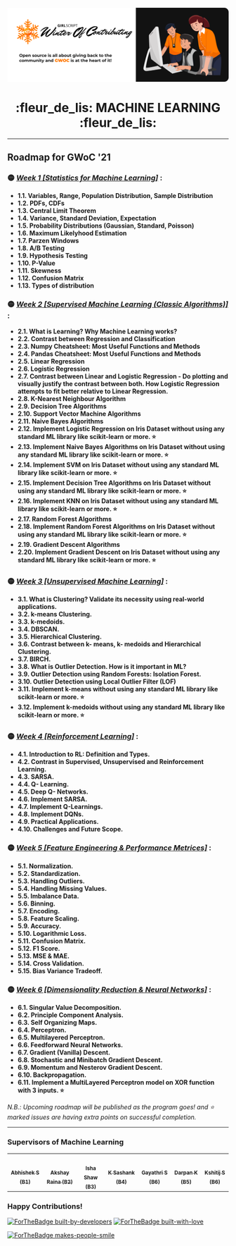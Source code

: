![](https://raw.githubusercontent.com/girlscript/winter-of-contributing/main/banner_readme.png)


<h1 align="center"> :fleur_de_lis: MACHINE LEARNING :fleur_de_lis: </h1>

************************************************************

## Roadmap for GWoC '21
### :yellow_circle: *[Week 1 [Statistics for Machine Learning]](https://github.com/girlscript/winter-of-contributing/tree/Machine_Learning/Machine_Learning/Statistics_for_Machine_Learning)* :
   - **1.1. Variables, Range, Population Distribution, Sample Distribution**   
   - **1.2. PDFs, CDFs**
   - **1.3. Central Limit Theorem**
   - **1.4. Variance, Standard Deviation, Expectation**
   - **1.5. Probability Distributions (Gaussian, Standard, Poisson)**
   - **1.6. Maximum Likelyhood Estimation**
   - **1.7. Parzen Windows**
   - **1.8. A/B Testing**
   - **1.9. Hypothesis Testing**
   - **1.10. P-Value**
   - **1.11. Skewness**
   - **1.12. Confusion Matrix**
   - **1.13. Types of distribution**

### :yellow_circle: *[Week 2 [Supervised Machine Learning (Classic Algorithms)]](https://github.com/girlscript/winter-of-contributing/tree/Machine_Learning/Machine_Learning/Supervised_Machine_Learning)* :
   - **2.1. What is Learning? Why Machine Learning works?**
   - **2.2. Contrast between Regression and Classification**
   - **2.3. Numpy Cheatsheet: Most Useful Functions and Methods**
   - **2.4. Pandas Cheatsheet: Most Useful Functions and Methods**
   - **2.5. Linear Regression**
   - **2.6. Logistic Regression**
   - **2.7. Contrast between Linear and Logistic Regression - Do plotting and visually justify the contrast between both. How Logistic Regression attempts to fit better relative to Linear Regression.**
   - **2.8. K-Nearest Neighbour Algorithm**
   - **2.9. Decision Tree Algorithms**
   - **2.10. Support Vector Machine Algorithms**
   - **2.11. Naive Bayes Algorithms**
   - **2.12. Implement Logistic Regression on Iris Dataset without using any standard ML library like scikit-learn or more. ⭐**
   - **2.13. Implement Naive Bayes Algorithms on Iris Dataset without using any standard ML library like scikit-learn or more. ⭐**
   - **2.14. Implement SVM on Iris Dataset without using any standard ML library like scikit-learn or more. ⭐**
   - **2.15. Implement Decision Tree Algorithms on Iris Dataset without using any standard ML library like scikit-learn or more. ⭐**
   - **2.16. Implement KNN on Iris Dataset without using any standard ML library like scikit-learn or more. ⭐**
   - **2.17. Random Forest Algorithms**
   - **2.18. Implement Random Forest Algorithms on Iris Dataset without using any standard ML library like scikit-learn or more. ⭐**
   - **2.19. Gradient Descent Algorithms**
   - **2.20. Implement Gradient Descent on Iris Dataset without using any standard ML library like scikit-learn or more. ⭐**

### 🟡 *[Week 3 [Unsupervised Machine Learning]](https://github.com/girlscript/winter-of-contributing/tree/Machine_Learning/Machine_Learning/Unsupervised_Machine_Learning)* :
   - **3.1. What is Clustering? Validate its necessity using real-world applications.**
   - **3.2. k-means Clustering.**
   - **3.3. k-medoids.**
   - **3.4. DBSCAN.**
   - **3.5. Hierarchical Clustering.**
   - **3.6. Contrast between k- means, k- medoids and Hierarchical Clustering.**
   - **3.7. BIRCH.**
   - **3.8. What is Outlier Detection. How is it important in ML?**
   - **3.9. Outlier Detection using Random Forests: Isolation Forest.**
   - **3.10. Outlier Detection using Local Outlier Filter (LOF)**
   - **3.11. Implement k-means without using any standard ML library like scikit-learn or more. ⭐**
   - **3.12. Implement k-medoids without using any standard ML library like scikit-learn or more. ⭐**

### 🟡 *[Week 4 [Reinforcement Learning]](https://github.com/girlscript/winter-of-contributing/tree/Machine_Learning/Machine_Learning/Reinforcement_Learning)* :
   - **4.1. Introduction to RL: Definition and Types.**
   - **4.2. Contrast in Supervised, Unsupervised and Reinforcement Learning.**
   - **4.3. SARSA.**
   - **4.4. Q- Learning.**
   - **4.5. Deep Q- Networks.**
   - **4.6. Implement SARSA.**
   - **4.7. Implement Q-Learnings.**
   - **4.8. Implement DQNs.**
   - **4.9. Practical Applications.**
   - **4.10. Challenges and Future Scope.**

### 🟡 *[Week 5 [Feature Engineering & Performance Metrices]](https://github.com/girlscript/winter-of-contributing/tree/Machine_Learning/Machine_Learning/Feature_Engineering_and_Performance_Metrices)* :
   - **5.1. Normalization.**
   - **5.2. Standardization.**
   - **5.3. Handling Outliers.**
   - **5.4. Handling Missing Values.**
   - **5.5. Imbalance Data.**
   - **5.6. Binning.**
   - **5.7. Encoding.**
   - **5.8. Feature Scaling.**
   - **5.9. Accuracy.**
   - **5.10. Logarithmic Loss.**
   - **5.11. Confusion Matrix.**
   - **5.12. F1 Score.**
   - **5.13. MSE & MAE.**
   - **5.14. Cross Validation.**
   - **5.15. Bias Variance Tradeoff.**

### 🟡 *[Week 6 [Dimensionality Reduction & Neural Networks]](https://github.com/girlscript/winter-of-contributing/tree/Machine_Learning/Machine_Learning/Dimensionality_Reduction_%26_Neural_Networks)* :
   - **6.1. Singular Value Decomposition.**
   - **6.2. Principle Component Analysis.**
   - **6.3. Self Organizing Maps.**
   - **6.4. Perceptron.**
   - **6.5. Multilayered Perceptron.**
   - **6.6. Feedforward Neural Networks.**
   - **6.7. Gradient (Vanilla) Descent.**
   - **6.8. Stochastic and Minibatch Gradient Descent.**
   - **6.9. Momentum and Nesterov Gradient Descent.**
   - **6.10. Backpropagation.**
   - **6.11. Implement a MultiLayered Perceptron model on XOR function with 3 inputs. ⭐**




*N.B.: Upcoming roadmap will be published as the program goes! and ⭐ marked issues are having extra points on successful completion.*

***************************************************************
### Supervisors of Machine Learning

<table>
  <tr>
<td align="center"><a href="https://github.com/abhisheks008"><img src="https://avatars.githubusercontent.com/u/68724349?v=4" width="80px;" alt=""/><br /><sub><b>Abhishek S (B1)</b></sub></a></td>
<td align="center"><a href="https://github.com/raina-akshay"><img src="https://avatars.githubusercontent.com/u/65475383?v=4" width="80px;" alt=""/><br /><sub><b>Akshay Raina (B2)</b></sub></a></td>
<td align="center"><a href="https://github.com/isha307"><img src="https://avatars.githubusercontent.com/u/56998032?v=4" width="80px;" alt=""/><br /><sub><b>Isha Shaw (B3)</b></sub></a></td>
<td align="center"><a href="https://github.com/k-sashank"><img src="https://avatars.githubusercontent.com/u/42696167?v=4" width="80px;" alt=""/><br /><sub><b>K Sashank (B4)</b></sub></a></td>
<td align="center"><a href="https://github.com/geeythree"><img src="https://avatars.githubusercontent.com/u/30996989?v=4" width="80px;" alt=""/><br /><sub><b>Gayathri S (B6)</b></sub></a></td>    
<td align="center"><a href="https://github.com/darpankhanna"><img src="https://avatars.githubusercontent.com/u/72389408?v=4" width="80px;" alt=""/><br /><sub><b>Darpan K (B5)</b></sub></a></td> 
<td align="center"><a href="https://github.com/kshitijshrivastava1903"><img src="https://avatars.githubusercontent.com/u/62825399?v=4" width="80px;" alt=""/><br /><sub><b>Kshitij S (B6)</b></sub></a></td>           
</tr>
   </table>


### Happy Contributions!

[![ForTheBadge built-by-developers](http://ForTheBadge.com/images/badges/built-by-developers.svg)](https://GitHub.com/Naereen/)
[![ForTheBadge built-with-love](http://ForTheBadge.com/images/badges/built-with-love.svg)](https://GitHub.com/Naereen/)

[![ForTheBadge makes-people-smile](http://ForTheBadge.com/images/badges/makes-people-smile.svg)](http://ForTheBadge.com)
